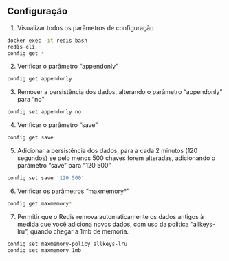 ## Configuração

1. Visualizar todos os parâmetros de configuração
```bash
docker exec -it redis bash
redis-cli
config get *
```

2. Verificar o parâmetro “appendonly”
```bash
config get appendonly
```

3. Remover a persistência dos dados, alterando o parâmetro “appendonly” para “no”
```bash
config set appendonly no
```

4. Verificar o parâmetro “save”
```bash
config get save
```

5. Adicionar a persistência dos dados, para a cada 2 minutos (120 segundos) se pelo menos 500 chaves forem alteradas, adicionando o parâmetro “save” para “120 500”
```bash
config set save '120 500'
```

6. Verificar os parâmetros “maxmemory*”
```bash
config get maxmemory*

```

7. Permitir que o Redis remova automaticamente os dados antigos à medida que você adiciona novos dados,  com uso da politica “allkeys-lru”, quando chegar a 1mb de memória.
```bash
config set maxmemory-policy allkeys-lru
config set maxmemory 1mb
```